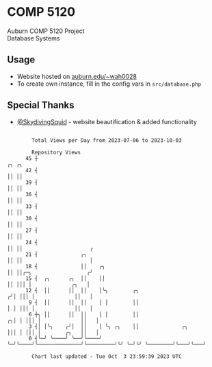 # COMP 5120
Auburn COMP 5120 Project  
Database Systems

## Usage
- Website hosted on [auburn.edu/~wah0028](https://webhome.auburn.edu/~wah0028/)
- To create own instance, fill in the config vars in `src/database.php`

## Special Thanks
- [@SkydivingSquid](https://github.com/SkydivingSquid) - website beautification & added functionality

```

        Total Views per Day from 2023-07-06 to 2023-10-03

        Repository Views
      45 ┼                                                             ╭╮ ╭╮
      42 ┤                                                             ││ ││
      39 ┤                                                             ││ ││
      36 ┤                                                             ││ ││
      33 ┤                                                             ││ ││
      30 ┤                                                             ││ ││
      27 ┤                                                             ││ ││
      24 ┤                                                             ││ ││                      ╭
      21 ┤              ╭╮                                             ││ ││                      │
      18 ┤              ││    ╭╮                                       ││ ││╭─╮                  ╭╯
      15 ┤  ╭╮      ╭╮  ││    ││                                       ││ │││ │             ╭╮   │
      12 ┤  ││      ││  ││    │╰╮        ╭╮                           ╭╯│ │││ │             ││   │
       9 ┤  ││      ││  ││    │ │        ││                           │ │ │││ │             ││   │
       6 ┼╮ ││      ││  ││    │ │        ││                         ╭╮│ │ │││ │             ││   │
       3 ┤│ │╰╮    ╭╯│  ││    │ ╰╮ ╭╮    ││              ╭╮         │││ │ │││ │        ╭╮   ││   │
       0 ┤╰─╯ ╰────╯ ╰──╯╰────╯  ╰─╯╰────╯╰──────────────╯╰─────────╯╰╯ ╰─╯╰╯ ╰────────╯╰───╯╰───╯

        Chart last updated - Tue Oct  3 23:59:39 2023 UTC
        
```
